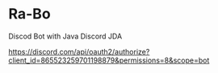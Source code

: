 # Ra-Bo
Discod Bot with Java Discord JDA

https://discord.com/api/oauth2/authorize?client_id=865523259701198879&permissions=8&scope=bot
